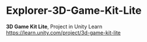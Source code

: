 # Explorer-3D-Game-Kit-Lite

<strong>3D Game Kit Lite</strong>, Project in Unity Learn<br>
https://learn.unity.com/project/3d-game-kit-lite
